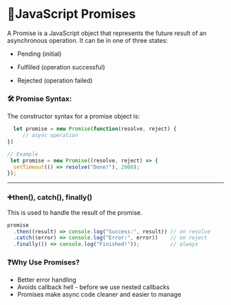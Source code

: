 # 🚀JavaScript Promises

A Promise is a JavaScript object that represents the future result of an asynchronous operation. It can be in one of three states:

- Pending (initial)

- Fulfilled (operation successful)

- Rejected (operation failed)


### 🛠 Promise Syntax:
The constructor syntax for a promise object is:
```js
  let promise = new Promise(function(resolve, reject) {
     // async operation
})

// Example
 let promise = new Promise((resolve, reject) => {
  setTimeout(() => resolve("Done!"), 2000);
});
```

---

### ➕then(), catch(), finally()

This is used to handle the result of the promise.

```js
promise
  .then((result) => console.log("Success:", result)) // on resolve
  .catch((error) => console.log("Error:", error))    // on reject
  .finally(() => console.log("Finished!"));          // always
```

### ❓Why Use Promises?

- Better error handling
- Avoids callback hell - before we use nested callbacks
- Promises make async code cleaner and easier to manage
